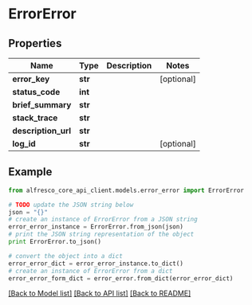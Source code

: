 # ErrorError


## Properties
Name | Type | Description | Notes
------------ | ------------- | ------------- | -------------
**error_key** | **str** |  | [optional] 
**status_code** | **int** |  | 
**brief_summary** | **str** |  | 
**stack_trace** | **str** |  | 
**description_url** | **str** |  | 
**log_id** | **str** |  | [optional] 

## Example

```python
from alfresco_core_api_client.models.error_error import ErrorError

# TODO update the JSON string below
json = "{}"
# create an instance of ErrorError from a JSON string
error_error_instance = ErrorError.from_json(json)
# print the JSON string representation of the object
print ErrorError.to_json()

# convert the object into a dict
error_error_dict = error_error_instance.to_dict()
# create an instance of ErrorError from a dict
error_error_form_dict = error_error.from_dict(error_error_dict)
```
[[Back to Model list]](../README.md#documentation-for-models) [[Back to API list]](../README.md#documentation-for-api-endpoints) [[Back to README]](../README.md)


